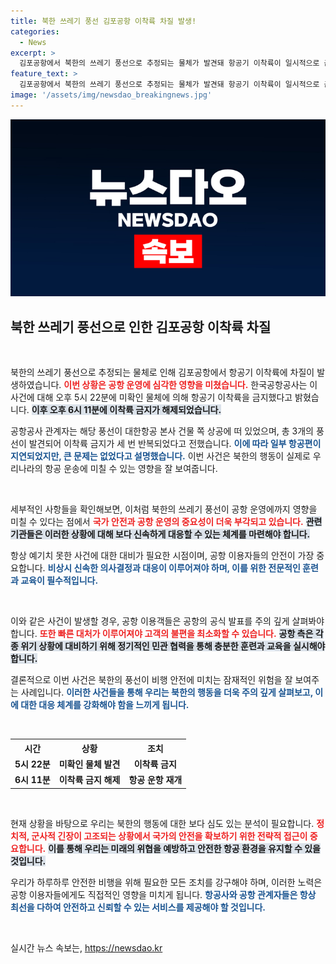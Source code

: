 ```yaml
---
title: 북한 쓰레기 풍선 김포공항 이착륙 차질 발생!
categories:
  - News
excerpt: >
  김포공항에서 북한의 쓰레기 풍선으로 추정되는 물체가 발견돼 항공기 이착륙이 일시적으로 금지됐습니다. 다행히 큰 문제 없이 상황은 정리되었지만, 긴장감을 불러일으킨 이번 사건에 대한 자세한 내용을 확인해보세요!
feature_text: >
  김포공항에서 북한의 쓰레기 풍선으로 추정되는 물체가 발견돼 항공기 이착륙이 일시적으로 금지됐습니다. 다행히 큰 문제 없이 상황은 정리되었지만, 긴장감을 불러일으킨 이번 사건에 대한 자세한 내용을 확인해보세요!
image: '/assets/img/newsdao_breakingnews.jpg'
---
```


<p><img src="/assets/img/newsdao_breakingnews.jpg" alt="cryptoinkorea 속보" /></p>

<h2 data-ke-size="size26">북한 쓰레기 풍선으로 인한 김포공항 이착륙 차질</h2>

<p data-ke-size="size16">&nbsp;</p>

<p>북한의 쓰레기 풍선으로 추정되는 물체로 인해 김포공항에서 항공기 이착륙에 차질이 발생하였습니다. <b><span style="color: #ee2323;">이번 상황은 공항 운영에 심각한 영향을 미쳤습니다.</span></b> 한국공항공사는 이 사건에 대해 오후 5시 22분에 미확인 물체에 의해 항공기 이착륙을 금지했다고 밝혔습니다. <b><span style="background-color: #21538527;">이후 오후 6시 11분에 이착륙 금지가 해제되었습니다.</span></b> </p>

<p>공항공사 관계자는 해당 풍선이 대한항공 본사 건물 쪽 상공에 떠 있었으며, 총 3개의 풍선이 발견되어 이착륙 금지가 세 번 반복되었다고 전했습니다. <b><span style="color: #1a5490;">이에 따라 일부 항공편이 지연되었지만, 큰 문제는 없었다고 설명했습니다.</span></b> 이번 사건은 북한의 행동이 실제로 우리나라의 항공 운송에 미칠 수 있는 영향을 잘 보여줍니다.</p>

<p data-ke-size="size16">&nbsp;</p>

<p>세부적인 사항들을 확인해보면, 이처럼 북한의 쓰레기 풍선이 공항 운영에까지 영향을 미칠 수 있다는 점에서 <b><span style="color: #ee2323;">국가 안전과 공항 운영의 중요성이 더욱 부각되고 있습니다.</span></b> <b><span style="background-color: #21538527;">관련 기관들은 이러한 상황에 대해 보다 신속하게 대응할 수 있는 체계를 마련해야 합니다.</span></b> </p>

<p>항상 예기치 못한 사건에 대한 대비가 필요한 시점이며, 공항 이용자들의 안전이 가장 중요합니다. <b><span style="color: #1a5490;">비상시 신속한 의사결정과 대응이 이루어져야 하며, 이를 위한 전문적인 훈련과 교육이 필수적입니다.</span></b> </p>

<p data-ke-size="size16">&nbsp;</p>

<p>이와 같은 사건이 발생할 경우, 공항 이용객들은 공항의 공식 발표를 주의 깊게 살펴봐야 합니다. <b><span style="color: #ee2323;">또한 빠른 대처가 이루어져야 고객의 불편을 최소화할 수 있습니다.</span></b> <b><span style="background-color: #21538527;">공항 측은 각종 위기 상황에 대비하기 위해 정기적인 민관 협력을 통해 충분한 훈련과 교육을 실시해야 합니다.</span></b></p>

<p>결론적으로 이번 사건은 북한의 풍선이 비행 안전에 미치는 잠재적인 위험을 잘 보여주는 사례입니다. <b><span style="color: #1a5490;">이러한 사건들을 통해 우리는 북한의 행동을 더욱 주의 깊게 살펴보고, 이에 대한 대응 체계를 강화해야 함을 느끼게 됩니다.</span></b></p>

<p data-ke-size="size16">&nbsp;</p>

<table style="width:100%">
  <tr>
    <th>시간</th>
    <th>상황</th>
    <th>조치</th>
  </tr>
  <tr>
    <td style="text-align: center; height: 17px;"><b>5시 22분</b></td>
    <td style="text-align: center; height: 17px;"><b>미확인 물체 발견</b></td>
    <td style="text-align: center; height: 17px;"><b>이착륙 금지</b></td>
  </tr>
  <tr>
    <td style="text-align: center; height: 17px;"><b>6시 11분</b></td>
    <td style="text-align: center; height: 17px;"><b>이착륙 금지 해제</b></td>
    <td style="text-align: center; height: 17px;"><b>항공 운항 재개</b></td>
  </tr>
</table>

<p data-ke-size="size16">&nbsp;</p>

<p>현재 상황을 바탕으로 우리는 북한의 행동에 대한 보다 심도 있는 분석이 필요합니다. <b><span style="color: #ee2323;">정치적, 군사적 긴장이 고조되는 상황에서 국가의 안전을 확보하기 위한 전략적 접근이 중요합니다.</span></b> <b><span style="background-color: #21538527;">이를 통해 우리는 미래의 위협을 예방하고 안전한 항공 환경을 유지할 수 있을 것입니다.</span></b> </p>

<p>우리가 하루하루 안전한 비행을 위해 필요한 모든 조치를 강구해야 하며, 이러한 노력은 공항 이용자들에게도 직접적인 영향을 미치게 됩니다. <b><span style="color: #1a5490;">항공사와 공항 관계자들은 항상 최선을 다하여 안전하고 신뢰할 수 있는 서비스를 제공해야 할 것입니다.</span></b> </p>

<p data-ke-size="size16">&nbsp;</p>
실시간 뉴스 속보는, <a href="https://newsdao.kr" rel="dofollow">https://newsdao.kr</a>


